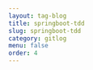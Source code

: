 ```yaml
---
layout: tag-blog
title: springboot-tdd
slug: springboot-tdd
category: gitlog
menu: false
order: 4
---
```


